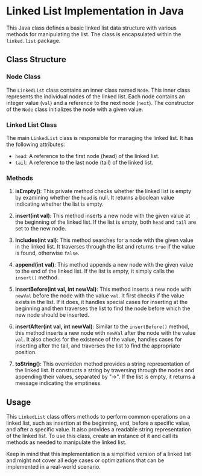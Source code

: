 # Linked List Implementation in Java

This Java class defines a basic linked list data structure with various methods for manipulating the list. The class is encapsulated within the `linked.list` package.

## Class Structure

### Node Class

The `LinkedList` class contains an inner class named `Node`. This inner class represents the individual nodes of the linked list. Each node contains an integer value (`val`) and a reference to the next node (`next`). The constructor of the `Node` class initializes the node with a given value.

### Linked List Class

The main `LinkedList` class is responsible for managing the linked list. It has the following attributes:

- `head`: A reference to the first node (head) of the linked list.
- `tail`: A reference to the last node (tail) of the linked list.

### Methods

1. **isEmpty()**: This private method checks whether the linked list is empty by examining whether the `head` is null. It returns a boolean value indicating whether the list is empty.

2. **insert(int val)**: This method inserts a new node with the given value at the beginning of the linked list. If the list is empty, both `head` and `tail` are set to the new node.

3. **Includes(int val)**: This method searches for a node with the given value in the linked list. It traverses through the list and returns `true` if the value is found, otherwise `false`.

4. **append(int val)**: This method appends a new node with the given value to the end of the linked list. If the list is empty, it simply calls the `insert()` method.

5. **insertBefore(int val, int newVal)**: This method inserts a new node with `newVal` before the node with the value `val`. It first checks if the value exists in the list. If it does, it handles special cases for inserting at the beginning and then traverses the list to find the node before which the new node should be inserted.

6. **insertAfter(int val, int newVal)**: Similar to the `insertBefore()` method, this method inserts a new node with `newVal` after the node with the value `val`. It also checks for the existence of the value, handles cases for inserting after the tail, and traverses the list to find the appropriate position.

7. **toString()**: This overridden method provides a string representation of the linked list. It constructs a string by traversing through the nodes and appending their values, separated by "->". If the list is empty, it returns a message indicating the emptiness.

## Usage

This `LinkedList` class offers methods to perform common operations on a linked list, such as insertion at the beginning, end, before a specific value, and after a specific value. It also provides a readable string representation of the linked list. To use this class, create an instance of it and call its methods as needed to manipulate the linked list.

Keep in mind that this implementation is a simplified version of a linked list and might not cover all edge cases or optimizations that can be implemented in a real-world scenario.